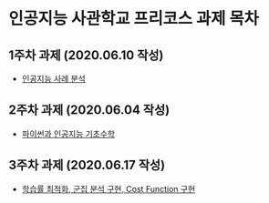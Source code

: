 인공지능 사관학교 프리코스 과제 목차 
==============================
1주차 과제 (2020.06.10 작성)
------------------------------
* [인공지능 사례 분석](https://github.com/Deplim/DevNote/blob/master/AI_%EA%B4%91%EC%A3%BC_Online_%EA%B3%BC%EC%A0%9C/1%EC%A3%BC%EC%B0%A8%EA%B3%BC%EC%A0%9C.ipynb)

2주차 과제 (2020.06.04 작성)
------------------------------
* [파이썬과 인공지능 기초수학](https://nbviewer.jupyter.org/github/Deplim/DevNote/blob/master/AI_%EA%B4%91%EC%A3%BC_Online_%EA%B3%BC%EC%A0%9C/2%E1%84%8C%E1%85%AE%E1%84%8E%E1%85%A1%E1%84%80%E1%85%AA%E1%84%8C%E1%85%A6.ipynb)

3주차 과제 (2020.06.17 작성)
-----------------------------
* [학습률 최적화, 군집 분석 구현, Cost Function 구현](https://github.com/Deplim/DevNote/blob/master/AI_%EA%B4%91%EC%A3%BC_Online_%EA%B3%BC%EC%A0%9C/3%EC%A3%BC%EC%B0%A8_%EA%B3%BC%EC%A0%9C.ipynb)

